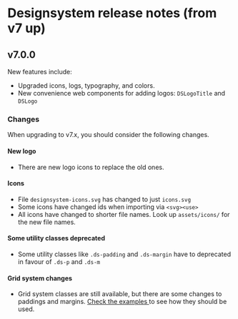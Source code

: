 # Designsystem release notes (from v7 up)

## v7.0.0

New features include:

* Upgraded icons, logs, typography, and colors.
* New convenience web components for adding logos: `DSLogoTitle` and `DSLogo`

### Changes

When upgrading to v7.x, you should consider the following changes.

#### New logo

* There are new logo icons to replace the old ones.

#### Icons

* File `designsystem-icons.svg` has changed to just `icons.svg`
* Some icons have changed ids when importing via `<svg><use>`
* All icons have changed to shorter file names. Look up `assets/icons/` for the new file names.

#### Some utility classes deprecated

* Some utility classes like `.ds-padding` and `.ds-margin` have to deprecated in favour of `.ds-p` and `.ds-m`

#### Grid system changes

* Grid system classes are still available, but there are some changes to paddings and margins. [Check the examples ](./docs/examples/grid.html) to see how they should be used.